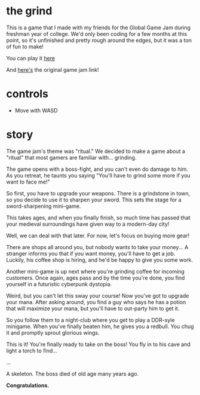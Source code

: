 # the grind

This is a game that I made with my friends for the Global Game Jam during freshman year of college.
We'd only been coding for a few months at this point, so it's unfinished and pretty rough around the edges, but it was a ton of fun to make!

You can play it [here](mhanberry1.github.io/the-grind/)

And [here's](https://globalgamejam.org/2016/games/grind-1) the original game jam link!

# controls

- Move with WASD

# story

The game jam's theme was "ritual." We decided to make a game about a "ritual" that most gamers are familiar with... grinding.

The game opens with a boss-fight, and you can't even do damage to him. As you retreat, he taunts you saying "You'll have to grind some more if you want to face me!"

So first, you have to upgrade your weapons. There is a grindstone in town, so you decide to use it to sharpen your sword. This sets the stage for a sword-sharpening mini-game.

This takes ages, and when you finally finish, so much time has passed that your medieval surroundings have given way to a modern-day city!

Well, we can deal with that later. For now, let's focus on buying more gear!

There are shops all around you, but nobody wants to take your money... A stranger informs you that if you want money, you'll have to get a job. Luckily, his coffee shop is hiring, and he'd be happy to give you some work.

Another mini-game is up next where you're grinding coffee for incoming customers. Once again, ages pass and by the time you're done, you find yourself in a futuristic cyberpunk dystopia.

Weird, but you can't let this sway your course! Now you've got to upgrade your mana. After asking around, you find a guy who says he has a potion that will maximize your mana, but you'll have to out-party him to get it.

So you follow them to a night-club where you get to play a DDR-syle minigame. When you've finally beaten him, he gives you a redbull. You chug it and promptly sprout glorious wings.

This is it! You're finally ready to take on the boss! You fly in to his cave and light a torch to find...

...

A skeleton. The boss died of old age many years ago.

**Congratulations.**
